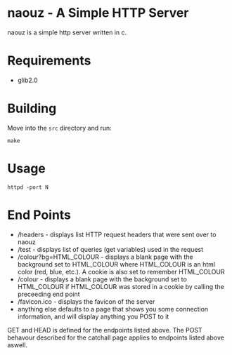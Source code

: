 # naouz - A Simple HTTP Server

naouz is a simple http server written in c.

# Requirements

* glib2.0

# Building

Move into the `src` directory and run:

    make

# Usage

    httpd -port N

# End Points

* /headers - displays list HTTP request headers that were sent over to naouz
* /test - displays list of queries (get variables) used in the request
* /colour?bg=HTML_COLOUR - displays a blank page with the background set to HTML_COLOUR where HTML_COLOUR is an html color (red, blue, etc.). A cookie is also set to remember HTML_COLOUR
* /colour - displays a blank page with the background set to HTML_COLOUR if HTML_COLOUR was stored in a cookie by calling the preceeding end point
* /favicon.ico - displays the favicon of the server
* anything else defaults to a page that shows you some connection information, and will display anything you POST to it

GET and HEAD is defined for the endpoints listed above. The POST behavour described for the catchall page applies to endpoints listed above aswell.
